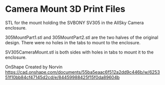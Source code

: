 # Camera Mount 3D Print Files

STL for the mount holding the SVBONY SV305 in the AllSky Camera enclosure.

305MountPart1.stl and 305MountPart2.stl are the two halves of the original design.  There were no holes in the tabs to mount to the enclosure.  

SV305CameraMount.stl is both sides with holes in tabs to mount it to the enclosure.



OnShape Created by Norvin
https://cad.onshape.com/documents/55ba5eaac6f512a2dd9c446b/w/625351f10bb84cf47145d2cd/e/84459988425f15f0da89604b
